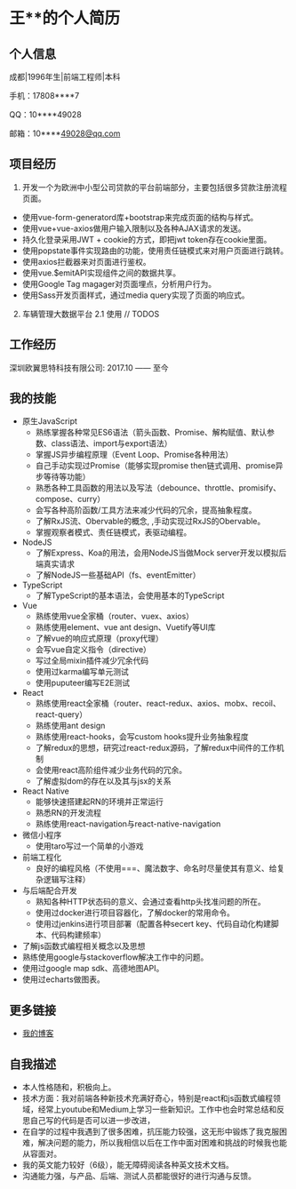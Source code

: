 # 王**的个人简历

## 个人信息

成都|1996年生|前端工程师|本科

手机：17808****7

QQ：10****49028

邮箱：10****49028@qq.com

## 项目经历
1. 开发一个为欧洲中小型公司贷款的平台前端部分，主要包括很多贷款注册流程页面。
* 使用vue-form-generatord库+bootstrap来完成页面的结构与样式。
* 使用vue+vue-axios做用户输入限制以及各种AJAX请求的发送。
* 持久化登录采用JWT + cookie的方式，即把jwt token存在cookie里面。
* 使用popstate事件实现路由的功能，使用责任链模式来对用户页面进行跳转。
* 使用axios拦截器来对页面进行鉴权。
* 使用vue.$emitAPI实现组件之间的数据共享。
* 使用Google Tag magager对页面埋点，分析用户行为。
* 使用Sass开发页面样式，通过media query实现了页面的响应式。
2. 车辆管理大数据平台
2.1 使用
// TODOS

## 工作经历
深圳欧翼思特科技有限公司: 2017.10 —— 至今

## 我的技能
- 原生JavaScript
  - 熟练掌握各种常见ES6语法（箭头函数、Promise、解构赋值、默认参数、class语法、import与export语法）
  - 掌握JS异步编程原理（Event Loop、Promise各种用法）
  - 自己手动实现过Promise（能够实现promise then链式调用、promise异步等待等功能）
  - 熟悉各种工具函数的用法以及写法（debounce、throttle、promisify、compose、curry）
  - 会写各种高阶函数/工具方法来减少代码的冗余，提高抽象程度。
  - 了解RxJS流、Obervable的概念, ,手动实现过RxJS的Obervable。
  - 掌握观察者模式、责任链模式，表驱动编程。
- NodeJS
  - 了解Express、Koa的用法，会用NodeJS当做Mock server开发以模拟后端真实请求
  - 了解NodeJS一些基础API（fs、eventEmitter）
- TypeScript
  - 了解TypeScript的基本语法，会使用基本的TypeScript
- Vue
  - 熟练使用vue全家桶（router、vuex、axios）
  - 熟练使用element、vue ant design、Vuetify等UI库
  - 了解vue的响应式原理（proxy代理）
  - 会写vue自定义指令（directive）
  - 写过全局mixin插件减少冗余代码
  - 使用过karma编写单元测试
  - 使用puputeer编写E2E测试
- React
  - 熟练使用react全家桶（router、react-redux、axios、mobx、recoil、react-query）
  - 熟练使用ant design
  - 熟练使用react-hooks，会写custom hooks提升业务抽象程度
  - 了解redux的思想，研究过react-redux源码，了解redux中间件的工作机制
  - 会使用react高阶组件减少业务代码的冗余。
  - 了解虚拟dom的存在以及其与jsx的关系
- React Native
  - 能够快速搭建起RN的环境并正常运行
  - 熟悉RN的开发流程
  - 熟练使用react-navigation与react-native-navigation
- 微信小程序
  - 使用taro写过一个简单的小游戏
- 前端工程化
  - 良好的编程风格（不使用===、魔法数字、命名时尽量使其有意义、给复杂逻辑写注释）
- 与后端配合开发
  - 熟知各种HTTP状态码的意义、会通过查看http头找准问题的所在。
  - 使用过docker进行项目容器化，了解docker的常用命令。
  - 使用过jenkins进行项目部署（配置各种secert key、代码自动化构建脚本、代码构建频率）
- 了解js函数式编程相关概念以及思想
- 熟练使用google与stackoverflow解决工作中的问题。
- 使用过google map sdk、高德地图API。
- 使用过echarts做图表。
## 更多链接

- [我的博客](http://www.jianshu.com/u/ed26b1914136)

## 自我描述

- 本人性格随和，积极向上。
- 技术方面：我对前端各种新技术充满好奇心，特别是react和js函数式编程领域，经常上youtube和Medium上学习一些新知识。工作中也会时常总结和反思自己写的代码是否可以进一步改进，
- 在自学的过程中我遇到了很多困难，抗压能力较强，这无形中锻炼了我克服困难，解决问题的能力，所以我相信以后在工作中面对困难和挑战的时候我也能从容面对。
- 我的英文能力较好（6级），能无障碍阅读各种英文技术文档。
- 沟通能力强，与产品、后端、测试人员都能很好的进行沟通与反馈。
